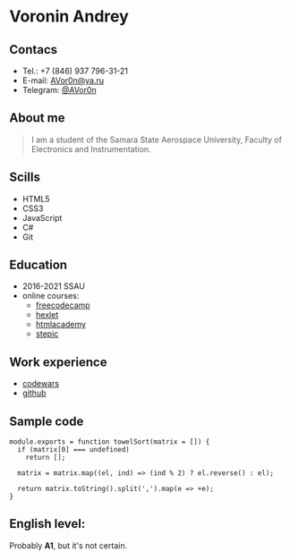 # Voronin Andrey

## Contacs

+ Tel.: +7 (846) 937 796-31-21
+ E-mail: AVor0n@ya.ru
+ Telegram: [@AVor0n](https://t.me/AVor0n)

## About me
>I am a student of the Samara State Aerospace University, Faculty of Electronics and Instrumentation.
>

## Scills
+ HTML5
+ CSS3
+ JavaScript
+ C#
+ Git

## Education
+ 2016-2021 SSAU
+ online courses:
    * [freecodecamp](https://www.freecodecamp.org/avor0n)
    * [hexlet](https://ru.hexlet.io/u/avor0n)
    * [htmlacademy](https://htmlacademy.ru/profile/id1747985)
    * [stepic](https://stepik.org/users/107936677)

## Work experience
* [codewars](https://www.codewars.com/users/AVor0n-rss)
* [github](https://github.com/AVor0n)

## Sample code
```
module.exports = function towelSort(matrix = []) {
  if (matrix[0] === undefined)
    return [];
  
  matrix = matrix.map((el, ind) => (ind % 2) ? el.reverse() : el);
  
  return matrix.toString().split(',').map(e => +e);
}
```

## English level:
Probably **A1**, but it's not certain.
